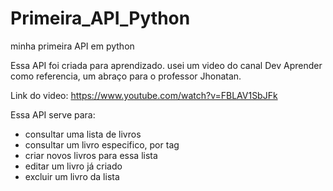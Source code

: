 # Primeira_API_Python
minha primeira API em python

Essa API foi criada para aprendizado. usei um video do canal Dev Aprender como referencia, um abraço para o professor Jhonatan.

Link do video: https://www.youtube.com/watch?v=FBLAV1SbJFk

Essa API serve para:
- consultar uma lista de livros
- consultar um livro especifico, por tag
- criar novos livros para essa lista
- editar um livro já criado
- excluir um livro da lista
